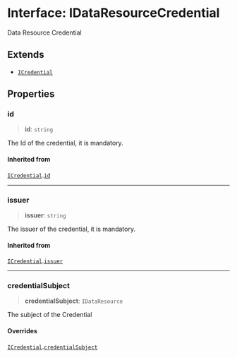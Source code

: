 # Interface: IDataResourceCredential

Data Resource Credential

## Extends

- [`ICredential`](ICredential.md)

## Properties

### id

> **id**: `string`

The Id of the credential, it is mandatory.

#### Inherited from

[`ICredential`](ICredential.md).[`id`](ICredential.md#id)

***

### issuer

> **issuer**: `string`

The issuer of the credential, it is mandatory.

#### Inherited from

[`ICredential`](ICredential.md).[`issuer`](ICredential.md#issuer)

***

### credentialSubject

> **credentialSubject**: `IDataResource`

The subject of the Credential

#### Overrides

[`ICredential`](ICredential.md).[`credentialSubject`](ICredential.md#credentialsubject)
